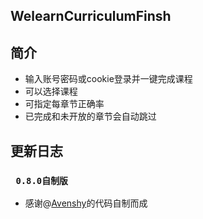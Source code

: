 ## **WelearnCurriculumFinsh**

## 简介
* 输入账号密码或cookie登录并一键完成课程
* 可以选择课程
* 可指定每章节正确率
* 已完成和未开放的章节会自动跳过

## 更新日志

### ` 0.8.0自制版`
* 感谢@[Avenshy](https://github.com/Avenshy)的代码自制而成 
